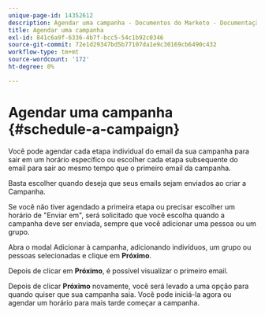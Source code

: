 ```yaml
---
unique-page-id: 14352612
description: Agendar uma campanha - Documentos do Marketo - Documentação do produto
title: Agendar uma campanha
exl-id: 841c6a9f-6336-4b7f-bcc5-54c1b92c0346
source-git-commit: 72e1d29347bd5b77107da1e9c30169cb6490c432
workflow-type: tm+mt
source-wordcount: '172'
ht-degree: 0%

---
```


# Agendar uma campanha {#schedule-a-campaign}

Você pode agendar cada etapa individual do email da sua campanha para sair em um horário específico ou escolher cada etapa subsequente do email para sair ao mesmo tempo que o primeiro email da campanha.

Basta escolher quando deseja que seus emails sejam enviados ao criar a Campanha.

Se você não tiver agendado a primeira etapa ou precisar escolher um horário de &quot;Enviar em&quot;, será solicitado que você escolha quando a campanha deve ser enviada, sempre que você adicionar uma pessoa ou um grupo.

Abra o modal Adicionar à campanha, adicionando indivíduos, um grupo ou pessoas selecionadas e clique em **Próximo**.

Depois de clicar em **Próximo**, é possível visualizar o primeiro email.

Depois de clicar **Próximo** novamente, você será levado a uma opção para quando quiser que sua campanha saia. Você pode iniciá-la agora ou agendar um horário para mais tarde começar a campanha.
